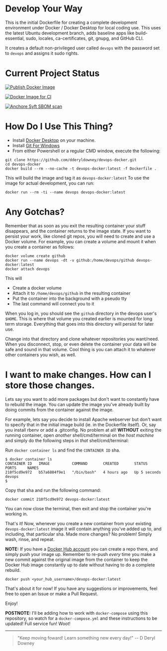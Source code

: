 # Develop Your Way
This is the initial Dockerfile for creating a complete development
environment under Docker / Docker Desktop for local coding use.
This uses the latest Ubuntu development branch, adds baseline apps
like build-essential, sudo, locales, ca-certificates, git, gnupg, and GitHub CLI.

It creates a default non-privileged user called `devops` with the
password set to `devops` and assigns it sudo rights.


# Current Project Status
[![Publish Docker Image](https://github.com/dderyldowney/devops-docker/actions/workflows/docker-publish.yml/badge.svg)](https://github.com/dderyldowney/devops-docker/actions/workflows/docker-publish.yml)

[![Docker Image for CI](https://github.com/dderyldowney/devops-docker/actions/workflows/docker-image.yml/badge.svg)](https://github.com/dderyldowney/devops-docker/actions/workflows/docker-image.yml)

[![Anchore Syft SBOM scan](https://github.com/dderyldowney/devops-docker/actions/workflows/anchore-syft.yml/badge.svg)](https://github.com/dderyldowney/devops-docker/actions/workflows/anchore-syft.yml)

# How Do I Use This Thing?

- Install [Docker Desktop](https://www.docker.com/products/docker-desktop/) on your machine.
- Install [Git For Windows](https://git-scm.com/download/win)
- From either Powershell or a regular CMD window, execute the following:

```
git clone https://github.com/dderyldowney/devops-docker.git
cd devops-docker
docker build --rm --no-cache -t devops-docker:latest -f Dockerfile .
```

This will build the image and tag it as `devops-docker:latest`
To use the image for actual development, you can run:

```
docker run --rm -ti --name devops devops-docker:latest
```

# Any Gotchas?
Remember that as soon as you exit the resulting container your stuff disappears, and the
container returns to the image state. If you want to persist your work, like cloned git repos,
you will need to create and use a Docker volume. For example, you can create a volume and mount
it when you create a container as follows:

```
docker volume create github
docker run --name devops -dt -v github:/home/devops/github devops-docker:latest
docker attach devops
```
This will
  - Create a docker volume
  - Attach it to `/home/devops/github` in the resulting container
  - Put the container into the background with a pseudo tty
  - The last command will connect you to it

When you log in, you should see the `github` directory in the devops user's `$HOME`.
This is where that volume you created earlier is mounted for long term storage.
Everything that goes into this directory will persist for later use.

Change into that directory and clone whatever repositories you want/need.
When you disconnect, stop, or even delete the container your data will be safe and sound
in that volume. Cool thing is you can attach it to whatever other containers you wish, as well.

# I want to make changes. How can I store those changes.
Lets say you want to add more packages but don't want to constantly have to rebuild the image.
You can update the image you've already built by doing commits from the container against the image.

For example, lets say you decide to install Apache webserver but don't want to specify that in the 
initial image build (ie. in the Dockerfile itself). Or, say you install rbenv or add a .gitconfig. 
No problem at all! **WITHOUT** exiting the running container, open _another_ shell/cmd/terminal on 
the _host machine_ and simply do the following steps in _that_ shell/cmd/terminal:

Run `docker container ls` and find the `CONTAINER ID` sha.

```
$ docker container ls
CONTAINER ID   IMAGE          COMMAND       CREATED       STATUS         PORTS     NAMES
210f5cd9e972   b57a6804f9e1   "/bin/bash"   4 hours ago   Up 5 seconds             devops
$
```

Copy that sha and run the following command:

```
docker commit 210f5cd9e972 devops-docker:latest
```

You can now close the terminal, then exit and stop the container you're working in.

That's it! Now, whenever you create a new container from your existing `devops-docker:latest` image
it will contain anything you've added up to, and including, that particular sha.
Made more changes? No problem! Simply wash, rinse, and repeat.

**NOTE:** If you have a [Docker Hub account](https://hub.docker.com) you can create a repo there, and simply push
your image up. Remember to re-push _every_ time you make a new commit against the original image from the container
to keep the Docker Hub image constantly up to date without having to do a complete rebuild.

```
docker push <your_hub_username>/devops-docker:latest
```

That's about it for now! If you have any suggestions or improvements, feel free to open an Issue or make a Pull Request.

Enjoy!

**POSTNOTE:** I'll be adding how to work with `docker-compose` using this repository, so watch for a `docker-compose.yml`
and these instructions to be updated! Full service fun! Woot!

---

> "Keep moving foward! Learn something new every day!" -- D Deryl Downey

